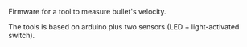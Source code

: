 Firmware for a tool to measure bullet's velocity.

The tools is based on arduino plus two sensors (LED + light-activated switch).
